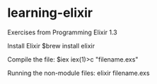 # learning-elixir
Exercises from Programming Elixir 1.3

Install Elixir 
$brew install elixir

Compile the file:
$iex
iex(1)>c "filename.exs"

Running the non-module files:
elixir filename.exs
